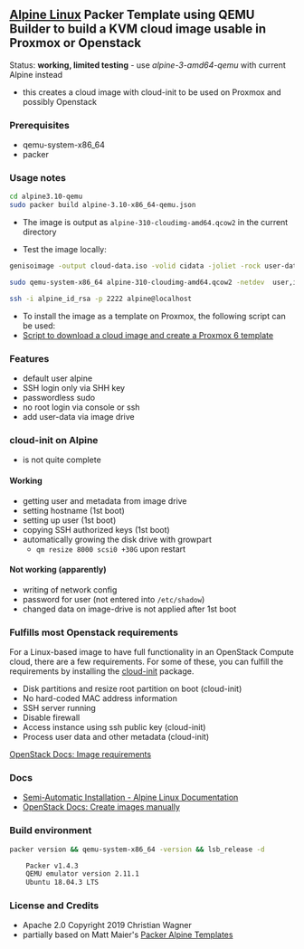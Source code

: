 ## [Alpine Linux](http://alpinelinux.org) Packer Template using QEMU Builder to build a KVM cloud image usable in Proxmox or Openstack

Status: **working, limited testing** - use *alpine-3-amd64-qemu* with current Alpine instead

* this creates a cloud image with cloud-init to be used on Proxmox and possibly Openstack

### Prerequisites
- qemu-system-x86_64
- packer

### Usage notes

```sh
cd alpine3.10-qemu
sudo packer build alpine-3.10-x86_64-qemu.json
```
- The image is output as `alpine-310-cloudimg-amd64.qcow2` in the current directory

- Test the image locally:

```sh
genisoimage -output cloud-data.iso -volid cidata -joliet -rock user-data meta-data

sudo qemu-system-x86_64 alpine-310-cloudimg-amd64.qcow2 -netdev  user,id=user.0,hostfwd=tcp::2222-:22 -device  virtio-net,netdev=user.0 -cdrom cloud-data.iso

ssh -i alpine_id_rsa -p 2222 alpine@localhost
```
- To install the image as a template on Proxmox, the following script can be used:
- [Script to download a cloud image and create a Proxmox 6 template](https://gist.github.com/chriswayg/43fbea910e024cbe608d7dcb12cb8466)

### Features
- default user alpine
- SSH login only via SHH key
- passwordless sudo
- no root login via console or ssh
- add user-data via image drive

### cloud-init on Alpine
- is not quite complete

#### Working
- getting user and metadata from image drive
- setting hostname (1st boot)
- setting up user (1st boot)
- copying SSH authorized keys (1st boot)
- automatically growing the disk drive with growpart
  - `qm resize 8000 scsi0 +30G` upon restart

#### Not working (apparently)
- writing of network config
- password for user (not entered into `/etc/shadow`)
- changed data on image-drive is not applied after 1st boot

### Fulfills most Openstack requirements

For a Linux-based image to have full functionality in an OpenStack Compute cloud, there are a few requirements. For some of these, you can fulfill the requirements by installing the  [cloud-init](https://cloudinit.readthedocs.org/en/latest/)  package.

* Disk partitions and resize root partition on boot (cloud-init)
* No hard-coded MAC address information
* SSH server running
* Disable firewall
* Access instance using ssh public key (cloud-init)
* Process user data and other metadata (cloud-init)

[OpenStack Docs: Image requirements](https://docs.openstack.org/image-guide/openstack-images.html)

### Docs
- [Semi-Automatic Installation - Alpine Linux Documentation](https://beta.docs.alpinelinux.org/user-handbook/0.1a/Installing/manual.html)
- [OpenStack Docs: Create images manually](https://docs.openstack.org/image-guide/create-images-manually.html)

### Build environment

```sh
packer version && qemu-system-x86_64 -version && lsb_release -d

    Packer v1.4.3
    QEMU emulator version 2.11.1
    Ubuntu 18.04.3 LTS
```

### License and Credits
- Apache 2.0 Copyright 2019 Christian Wagner
- partially based on Matt Maier's [Packer Alpine Templates](https://github.com/maier/packer-templates)
